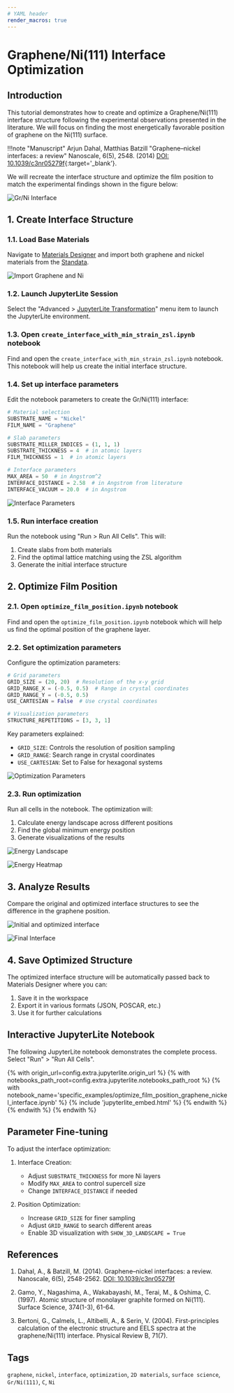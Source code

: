 ```yaml
---
# YAML header
render_macros: true
---
```


# Graphene/Ni(111) Interface Optimization

## Introduction

This tutorial demonstrates how to create and optimize a Graphene/Ni(111) interface structure following the experimental observations presented in the literature. We will focus on finding the most energetically favorable position of graphene on the Ni(111) surface.

!!!note "Manuscript"
    Arjun Dahal, Matthias Batzill
    "Graphene–nickel interfaces: a review"
    Nanoscale, 6(5), 2548. (2014)
    [DOI: 10.1039/c3nr05279f](https://doi.org/10.1039/c3nr05279f){:target='_blank'}.

We will recreate the interface structure and optimize the film position to match the experimental findings shown in the figure below:

![Gr/Ni Interface](/images/tutorials/materials/optimization/optimize_film_position_graphene_nickel_interface/0-figure-from-manuscript.webp "Optimal position of graphene on Ni(111)")

## 1. Create Interface Structure

### 1.1. Load Base Materials

Navigate to [Materials Designer](../../../materials-designer/overview.md) and import both graphene and nickel materials from the [Standata](../../../materials-designer/header-menu/input-output/standata-import.md).

![Import Graphene and Ni](/images/materials-designer/import/import_from_standata.webp "Import Gr and Ni from Standata")

### 1.2. Launch JupyterLite Session

Select the "Advanced > [JupyterLite Transformation](../../../materials-designer/header-menu/advanced/jupyterlite-dialog.md)" menu item to launch the JupyterLite environment.

### 1.3. Open `create_interface_with_min_strain_zsl.ipynb` notebook

Find and open the `create_interface_with_min_strain_zsl.ipynb` notebook. This notebook will help us create the initial interface structure.

### 1.4. Set up interface parameters

Edit the notebook parameters to create the Gr/Ni(111) interface:

```python
# Material selection
SUBSTRATE_NAME = "Nickel"
FILM_NAME = "Graphene"

# Slab parameters
SUBSTRATE_MILLER_INDICES = (1, 1, 1)
SUBSTRATE_THICKNESS = 4  # in atomic layers
FILM_THICKNESS = 1  # in atomic layers

# Interface parameters
MAX_AREA = 50  # in Angstrom^2
INTERFACE_DISTANCE = 2.58  # in Angstrom from literature
INTERFACE_VACUUM = 20.0  # in Angstrom
```

![Interface Parameters](/images/tutorials/materials/optimization/optimize_film_position_graphene_nickel_interface/2-jl-setup-nb-interface.webp "Interface parameters for Gr/Ni(111)")

### 1.5. Run interface creation

Run the notebook using "Run > Run All Cells". This will:

1. Create slabs from both materials
2. Find the optimal lattice matching using the ZSL algorithm
3. Generate the initial interface structure

## 2. Optimize Film Position

### 2.1. Open `optimize_film_position.ipynb` notebook

Find and open the `optimize_film_position.ipynb` notebook which will help us find the optimal position of the graphene layer.

### 2.2. Set optimization parameters

Configure the optimization parameters:

```python
# Grid parameters
GRID_SIZE = (20, 20)  # Resolution of the x-y grid
GRID_RANGE_X = (-0.5, 0.5)  # Range in crystal coordinates
GRID_RANGE_Y = (-0.5, 0.5)  
USE_CARTESIAN = False  # Use crystal coordinates

# Visualization parameters
STRUCTURE_REPETITIONS = [3, 3, 1]
```

Key parameters explained:
- `GRID_SIZE`: Controls the resolution of position sampling
- `GRID_RANGE`: Search range in crystal coordinates
- `USE_CARTESIAN`: Set to False for hexagonal systems

![Optimization Parameters](/images/tutorials/materials/optimization/optimize_film_position_graphene_nickel_interface/3-jl-setup-nb-final.webp "Optimization parameters for Gr/Ni(111)")

### 2.3. Run optimization

Run all cells in the notebook. The optimization will:

1. Calculate energy landscape across different positions
2. Find the global minimum energy position
3. Generate visualizations of the results

![Energy Landscape](/images/tutorials/materials/optimization/optimize_film_position_graphene_nickel_interface/4-energy-landscape.webp "Energy landscape of film positions")

![Energy Heatmap](/images/tutorials/materials/optimization/optimize_film_position_graphene_nickel_interface/5-energy-heatmap.webp "Energy heatmap of film positions")

## 3. Analyze Results

Compare the original and optimized interface structures to see the difference in the graphene position.

![Initial and optimized interface](/images/tutorials/materials/optimization/optimize_film_position_graphene_nickel_interface/6-jl-result-preview-compare.webp "Initial and optimized interface structures")

![Final Interface](/images/tutorials/materials/optimization/optimize_film_position_graphene_nickel_interface/7-wave-result-final.webp "Optimized Gr/Ni Interface")


## 4. Save Optimized Structure

The optimized interface structure will be automatically passed back to Materials Designer where you can:
1. Save it in the workspace
2. Export it in various formats (JSON, POSCAR, etc.)
3. Use it for further calculations

## Interactive JupyterLite Notebook

The following JupyterLite notebook demonstrates the complete process. Select "Run" > "Run All Cells".

{% with origin_url=config.extra.jupyterlite.origin_url %}
{% with notebooks_path_root=config.extra.jupyterlite.notebooks_path_root %}
{% with notebook_name='specific_examples/optimize_film_position_graphene_nickel_interface.ipynb' %}
{% include 'jupyterlite_embed.html' %}
{% endwith %}
{% endwith %}
{% endwith %}

## Parameter Fine-tuning

To adjust the interface optimization:

1. Interface Creation:
   - Adjust `SUBSTRATE_THICKNESS` for more Ni layers
   - Modify `MAX_AREA` to control supercell size
   - Change `INTERFACE_DISTANCE` if needed

2. Position Optimization:
   - Increase `GRID_SIZE` for finer sampling
   - Adjust `GRID_RANGE` to search different areas
   - Enable 3D visualization with `SHOW_3D_LANDSCAPE = True`

## References

1. Dahal, A., & Batzill, M. (2014). Graphene–nickel interfaces: a review. Nanoscale, 6(5), 2548-2562. [DOI: 10.1039/c3nr05279f](https://doi.org/10.1039/c3nr05279f)

2. Gamo, Y., Nagashima, A., Wakabayashi, M., Terai, M., & Oshima, C. (1997). Atomic structure of monolayer graphite formed on Ni(111). Surface Science, 374(1-3), 61-64.

3. Bertoni, G., Calmels, L., Altibelli, A., & Serin, V. (2004). First-principles calculation of the electronic structure and EELS spectra at the graphene/Ni(111) interface. Physical Review B, 71(7).

## Tags

`graphene`, `nickel`, `interface`, `optimization`, `2D materials`, `surface science`, `Gr/Ni(111)`, `C`, `Ni`